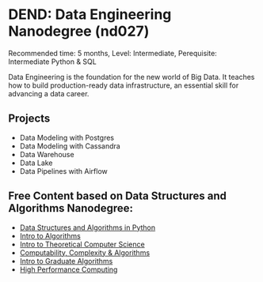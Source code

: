 # DEND: Data Engineering Nanodegree (nd027)

Recommended time: 5 months, Level: Intermediate, Perequisite: Intermediate Python & SQL

Data Engineering is the foundation for the new world of Big Data. It teaches how to build production-ready data infrastructure, an essential skill for advancing a data career.

## Projects

- Data Modeling with Postgres
- Data Modeling with Cassandra
- Data Warehouse
- Data Lake
- Data Pipelines with Airflow


## Free Content based on Data Structures and Algorithms Nanodegree:
* [Data Structures and Algorithms in Python](https://www.udacity.com/course/data-structures-and-algorithms-in-python--ud513)
* [Intro to Algorithms](https://www.udacity.com/course/intro-to-algorithms--cs215)
* [Intro to Theoretical Computer Science](https://www.udacity.com/course/intro-to-theoretical-computer-science--cs313)
* [Computability, Complexity & Algorithms](https://www.udacity.com/course/computability-complexity-algorithms--ud061)
* [Intro to Graduate Algorithms](https://www.udacity.com/course/introduction-to-graduate-algorithms--ud401)
* [High Performance Computing](https://www.udacity.com/course/high-performance-computing--ud281)
